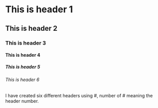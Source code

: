 # This is header 1
## This is header 2
### This is header 3
#### This is header 4
##### This is header 5
###### This is header 6

I have created six different headers using #, number of # meaning the header number.
